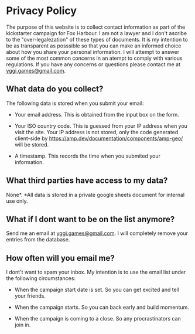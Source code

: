 # Privacy Policy

The purpose of this website is to collect contact information as part of the kickstarter campaign for Fox Harbour. 
I am not a lawyer and I don't ascribe to the "over-legalezation" of these types of documents. 
It is my intention to be as transparent as posssible so that you can make an informed choice about how you share your personal information.
I will attempt to answer some of the most common concerns in an atempt to comply with various regulations.
If you have any concerns or questions please contact me at yggi.games@gmail.com.

## What data do you collect?

The following data is stored when you submit your email:

* Your email address. This is obtained from the input box on the form.

* Your ISO country code. This is guessed from your IP address when you visit the site. Your IP address is not stored, only the code generated client-side by https://amp.dev/documentation/components/amp-geo/ will be stored.

* A timestamp. This records the time when you submited your information.

## What third parties have access to my data?

None*. *All data is stored in a private google sheets document for internal use only.

## What if I dont want to be on the list anymore?

Send me an email at yggi.games@gmail.com. I will completely remove your entries from the database.

## How often will you email me?

I dont't want to spam your inbox. My intention is to use the email list under the following circumstances:

* When the campaign start date is set. So you can get excited and tell your friends.

* When the campaign starts. So you can back early and build momentum.

* When the campaign is coming to a close. So any procrastinators can join in.






